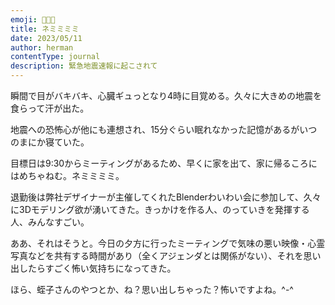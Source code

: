 ```yaml
---
emoji: 👩🏻‍💻
title: ネミミミミ
date: 2023/05/11
author: herman
contentType: journal
description: 緊急地震速報に起こされて
---
```

瞬間で目がバキバキ、心臓ギュっとなり4時に目覚める。久々に大きめの地震を食らって汗が出た。

地震への恐怖心が他にも連想され、15分ぐらい眠れなかった記憶があるがいつのまにか寝ていた。

目標日は9:30からミーティングがあるため、早くに家を出て、家に帰るころにはめちゃねむ。ネミミミミ。

退勤後は弊社デザイナーが主催してくれたBlenderわいわい会に参加して、久々に3Dモデリング欲が湧いてきた。きっかけを作る人、のっていきを発揮する人、みんなすごい。

ああ、それはそうと。今日の夕方に行ったミーティングで気味の悪い映像・心霊写真などを共有する時間があり（全くアジェンダとは関係がない）、それを思い出したらすごく怖い気持ちになってきた。

ほら、蛭子さんのやつとか、ね？思い出しちゃった？怖いですよね。^-^

